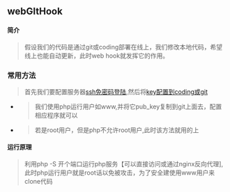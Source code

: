 ## webGItHook
#### 简介
>  假设我们的代码是通过git或coding部署在线上，我们修改本地代码，希望线上也能自动更新，此时web hook就发挥它的作用。

### 常用方法
> 首先我们要配置服务器[ssh免密码登陆](http://chenlb.iteye.com/blog/211809),然后将[key配置到coding或git](https://laravel-china.org/topics/2192)

- >我们使用php运行用户如www,并将它pub_key复制到git上面去，配置相应程序就可以 

- >若是root用户，但是php不允许root用户,此时该方法就用的上

#### 运行原理
> 利用php -S 开个端口运行php服务【可以直接访问或通过nginx反向代理],此时php运行用户就是root话以免被攻击，为了安全建使用www用户来clone代码
